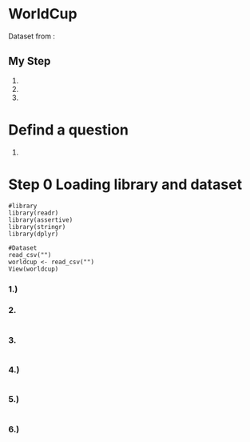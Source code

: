 # WorldCup

Dataset from : 

## My Step
1.
2.
3.

# Defind a question
1. 

# Step 0 Loading library and dataset
```{R}
#library
library(readr)
library(assertive)
library(stringr)
library(dplyr)

#Dataset
read_csv("")
worldcup <- read_csv("")
View(worldcup)
```
### 1.) 

### 2. 
```{R}

```

### 3. 
```{R}

```

### 4.) 
```{R}

```

### 5.) 
```{R}

```

### 6.) 
```{R}

```
